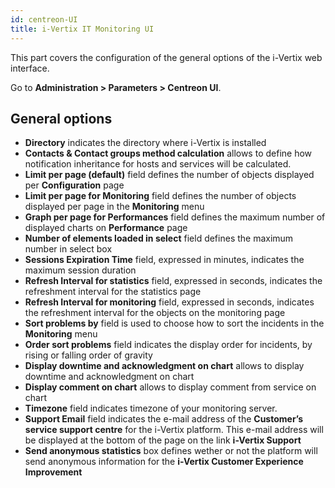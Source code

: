 ```yaml
---
id: centreon-UI
title: i-Vertix IT Monitoring UI
---
```


This part covers the configuration of the general options of the i-Vertix web
interface.

Go to **Administration > Parameters > Centreon UI**.

## General options

- **Directory** indicates the directory where i-Vertix is installed
- **Contacts & Contact groups method calculation** allows to define how
notification inheritance for hosts and services will be calculated.
- **Limit per page (default)** field defines the number of objects displayed
per **Configuration** page
- **Limit per page for Monitoring** field defines the number of objects
displayed per page in the **Monitoring** menu
- **Graph per page for Performances** field defines the maximum number of
displayed charts on **Performance** page
- **Number of elements loaded in select** field defines the maximum number in
select box
- **Sessions Expiration Time** field, expressed in minutes, indicates the
maximum session duration
- **Refresh Interval for statistics** field, expressed in seconds, indicates
the refreshment interval for the statistics page
- **Refresh Interval for monitoring** field, expressed in seconds, indicates
the refreshment interval for the objects on the monitoring page
- **Sort problems by** field is used to choose how to sort the incidents in
the **Monitoring** menu
- **Order sort problems** field indicates the display order for incidents, by
rising or falling order of gravity
- **Display downtime and acknowledgment on chart** allows to display downtime
and acknowledgment on chart
- **Display comment on chart** allows to display comment from service on chart
- **Timezone** field indicates timezone of your monitoring server.
- **Support Email** field indicates the e-mail address of the
**Customer’s service support centre** for the i-Vertix platform. This e-mail
address will be displayed at the bottom of the page on the link **i-Vertix
Support**
- **Send anonymous statistics** box defines wether or not the platform will
send anonymous information for the **i-Vertix Customer Experience Improvement**
